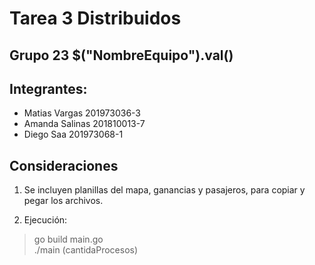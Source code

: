 # Tarea 3 Distribuidos

## Grupo 23  $("NombreEquipo").val() 

## Integrantes: 
* Matias Vargas 201973036-3
* Amanda Salinas 201810013-7
* Diego Saa  201973068-1

## Consideraciones
1. Se incluyen planillas del mapa, ganancias y pasajeros, para copiar y pegar los archivos.

2. Ejecución:

> go build main.go  
> ./main (cantidaProcesos)
